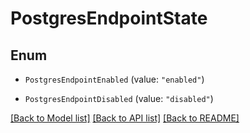 # PostgresEndpointState

## Enum


* `PostgresEndpointEnabled` (value: `"enabled"`)

* `PostgresEndpointDisabled` (value: `"disabled"`)


[[Back to Model list]](../README.md#documentation-for-models) [[Back to API list]](../README.md#documentation-for-api-endpoints) [[Back to README]](../README.md)


